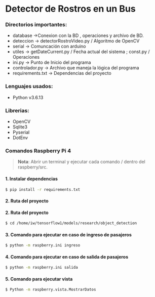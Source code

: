 # Detector de Rostros en un Bus

### Directorios importantes:
* database ->Conexion con la BD , operaciones y archivo de BD.
* deteccion -> detectorRostroVideo.py / Algoritmo de OpenCV
* serial -> Comuncación con arduino
* utiles -> getDateCurrent.py / Fecha actual del sistema ; const.py / Operaciones
* ini.py -> Punto de Inicio del programa
* controlador.py -> Archivo que maneja la lógica del programa
* requirements.txt -> Dependencias del proyecto
### Lenguajes usados:

* Python v3.6.13

### Librerias:
* OpenCV
* Sqlite3
* Pyserial
* DotEnv

### Comandos Raspberry Pi 4
> **Nota**: Abrir un terminal y ejecutar cada comando / dentro del raspberry/src.
#### 1. Instalar dependencias
```bash
$ pip install -r requirements.txt
```
#### 2. Ruta del proyecto
#### 2. Ruta del proyecto
```bash
$ cd /home/iw/tensorflow1/models/research/object_detection
```
#### 3. Comando para ejecutar en caso de ingreso de pasajeros
```bash
$ python -m raspberry.ini ingreso     
```
#### 4. Comando para ejecutar en caso de salida de pasajeros
```bash
$ python -m raspberry.ini salida    
```
#### 5. Comando para ejecutar vista
```bash
$ Python -m raspberry.vista.MostrarDatos 
```